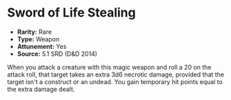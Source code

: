 # Sword of Life Stealing

- **Rarity:** Rare
- **Type:** Weapon
- **Attunement:** Yes
- **Source:** 5.1 SRD (D&D 2014)

When you attack a creature with this magic weapon and roll a 20 on the attack roll, that target takes an extra 3d6 necrotic damage, provided that the target isn't a construct or an undead. You gain temporary hit points equal to the extra damage dealt.
